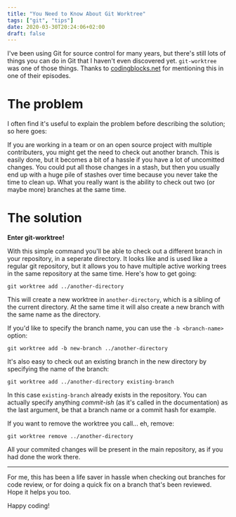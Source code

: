 ```yaml
---
title: "You Need to Know About Git Worktree"
tags: ["git", "tips"]
date: 2020-03-30T20:24:06+02:00
draft: false
---
```


I've been using Git for source control for many years, but there's still lots of things you can do in Git that I haven't even discovered yet. `git-worktree` was one of those things. Thanks to [codingblocks.net](https://www.codingblocks.net/) for mentioning this in one of their episodes.

# The problem

I often find it's useful to explain the problem before describing the solution; so here goes:

If you are working in a team or on an open source project with multiple contributers, you might get the need to check out another branch. This is easily done, but it becomes a bit of a hassle if you have a lot of uncomitted changes. You could put all those changes in a stash, but then you usually end up with a huge pile of stashes over time because you never take the time to clean up. What you really want is the ability to check out two (or maybe more) branches at the same time.

# The solution

**Enter git-worktree!**

With this simple command you'll be able to check out a different branch in your repository, in a seperate directory. It looks like and is used like a regular git repository, but it allows you to have multiple active working trees in the same repository at the same time. Here's how to get going:

```
git worktree add ../another-directory
```

This will create a new worktree in `another-directory`, which is a sibling of the current directory. At the same time it will also create a new branch with the same name as the directory.

If you'd like to specify the branch name, you can use the `-b <branch-name>` option:

```
git worktree add -b new-branch ../another-directory
```

It's also easy to check out an existing branch in the new directory by specifying the name of the branch:

```
git worktree add ../another-directory existing-branch
```

In this case `existing-branch` already exists in the repository. You can actually specify anything _commit-ish_ (as it's called in the documentation) as the last argument, be that a branch name or a commit hash for example.

If you want to remove the worktree you call... eh, remove:

```
git worktree remove ../another-directory
```

All your commited changes will be present in the main repository, as if you had done the work there.

---

For me, this has been a life saver in hassle when checking out branches for code review, or for doing a quick fix on a branch that's been reviewed. Hope it helps you too.

Happy coding!
